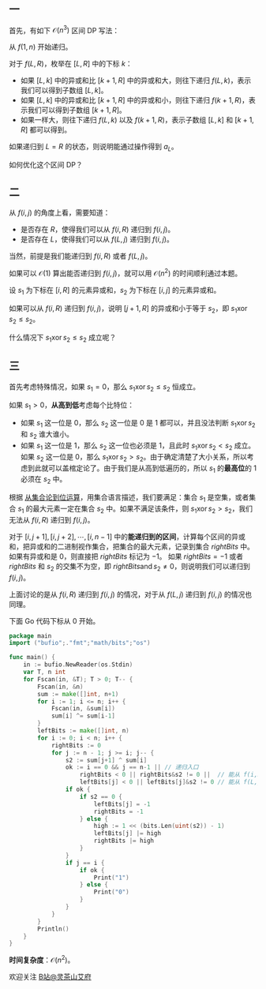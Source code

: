 ## 一

首先，有如下 $\mathcal{O}(n^3)$ 区间 DP 写法：

从 $f(1, n)$ 开始递归。

对于 $f(L,R)$，枚举在 $[L,R]$ 中的下标 $k$：

- 如果 $[L,k]$ 中的异或和比 $[k+1,R]$ 中的异或和大，则往下递归 $f(L,k)$，表示我们可以得到子数组 $[L,k]$。
- 如果 $[L,k]$ 中的异或和比 $[k+1,R]$ 中的异或和小，则往下递归 $f(k+1,R)$，表示我们可以得到子数组 $[k+1,R]$。
- 如果一样大，则往下递归 $f(L,k)$ 以及 $f(k+1,R)$，表示子数组 $[L,k]$ 和 $[k+1,R]$ 都可以得到。

如果递归到 $L=R$ 的状态，则说明能通过操作得到 $a_L$。

如何优化这个区间 DP？

## 二

从 $f(i,j)$ 的角度上看，需要知道：

- 是否存在 $R$，使得我们可以从 $f(i,R)$ 递归到 $f(i,j)$。
- 是否存在 $L$，使得我们可以从 $f(L,j)$ 递归到 $f(i,j)$。

当然，前提是我们能递归到 $f(i,R)$ 或者 $f(L,j)$。

如果可以 $\mathcal{O}(1)$ 算出能否递归到 $f(i,j)$，就可以用 $\mathcal{O}(n^2)$ 的时间顺利通过本题。

设 $s_1$ 为下标在 $[i,R]$ 的元素异或和，$s_2$ 为下标在 $[i,j]$ 的元素异或和。

如果可以从 $f(i,R)$ 递归到 $f(i,j)$，说明 $[j+1,R]$ 的异或和小于等于 $s_2$，即 $s_1 \operatorname{xor} s_2 \le s_2$。

什么情况下 $s_1 \operatorname{xor} s_2 \le s_2$ 成立呢？

## 三

首先考虑特殊情况，如果 $s_1 = 0$，那么 $s_1 \operatorname{xor} s_2 \le s_2$ 恒成立。

如果 $s_1 > 0$，**从高到低**考虑每个比特位：

- 如果 $s_1$ 这一位是 $0$，那么 $s_2$ 这一位是 $0$ 是 $1$ 都可以，并且没法判断 $s_1 \operatorname{xor} s_2$ 和 $s_2$ 谁大谁小。
- 如果 $s_1$ 这一位是 $1$，那么 $s_2$ 这一位也必须是 $1$，且此时 $s_1 \operatorname{xor} s_2 < s_2$ 成立。如果 $s_2$ 这一位是 $0$，那么 $s_1 \operatorname{xor} s_2 > s_2$。由于确定清楚了大小关系，所以考虑到此就可以盖棺定论了。由于我们是从高到低遍历的，所以 $s_1$ 的**最高位**的 $1$ 必须在 $s_2$ 中。

根据 [从集合论到位运算](https://leetcode.cn/circle/discuss/CaOJ45/)，用集合语言描述，我们要满足：集合 $s_1$ 是空集，或者集合 $s_1$ 的最大元素一定在集合 $s_2$ 中。如果不满足该条件，则 $s_1 \operatorname{xor} s_2 > s_2$，我们无法从 $f(i,R)$ 递归到 $f(i,j)$。

对于 $[i,j+1], [i,j+2], \cdots, [i,n-1]$ 中的**能递归到的区间**，计算每个区间的异或和，把异或和的二进制视作集合，把集合的最大元素，记录到集合 $\textit{rightBits}$ 中。如果有异或和是 $0$，则直接把 $\textit{rightBits}$ 标记为 $-1$。
如果 $\textit{rightBits}=-1$ 或者 $\textit{rightBits}$ 和 $s_2$ 的交集不为空，即 $\textit{rightBits} \operatorname{and} s_2 \ne 0$，则说明我们可以递归到 $f(i,j)$。

上面讨论的是从 $f(i,R)$ 递归到 $f(i,j)$ 的情况，对于从 $f(L,j)$ 递归到 $f(i,j)$ 的情况也同理。

下面 Go 代码下标从 $0$ 开始。

```go
package main
import ("bufio";."fmt";"math/bits";"os")

func main() {
	in := bufio.NewReader(os.Stdin)
	var T, n int
	for Fscan(in, &T); T > 0; T-- {
		Fscan(in, &n)
		sum := make([]int, n+1)
		for i := 1; i <= n; i++ {
			Fscan(in, &sum[i])
			sum[i] ^= sum[i-1]
		}
		leftBits := make([]int, n)
		for i := 0; i < n; i++ {
			rightBits := 0
			for j := n - 1; j >= i; j-- {
				s2 := sum[j+1] ^ sum[i]
				ok := i == 0 && j == n-1 || // 递归入口
					rightBits < 0 || rightBits&s2 != 0 ||  // 能从 f(i,R) 递归到 f(i,j)
					leftBits[j] < 0 || leftBits[j]&s2 != 0 // 能从 f(L,j) 递归到 f(i,j)
				if ok {
					if s2 == 0 {
						leftBits[j] = -1
						rightBits = -1
					} else {
						high := 1 << (bits.Len(uint(s2)) - 1)
						leftBits[j] |= high
						rightBits |= high
					}
				}
				if j == i {
					if ok {
						Print("1")
					} else {
						Print("0")
					}
				}
			}
		}
		Println()
	}
}
```

**时间复杂度**：$\mathcal{O}(n^2)$。

欢迎关注 [B站@灵茶山艾府](https://space.bilibili.com/206214)
